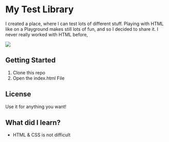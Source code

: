 My Test Library
===
I created a place, where I can test lots of different stuff. Playing with HTML like on a Playground makes still lots of fun, and so I decided to share it.
I never really worked with HTML before,


![](https://i.imgur.com/ZKPUjRf.png)

## Getting Started
1. Clone this repo  
2. Open the index.html File

## License
Use it for anything you want!

## What did I learn?
* HTML & CSS is not difficult
